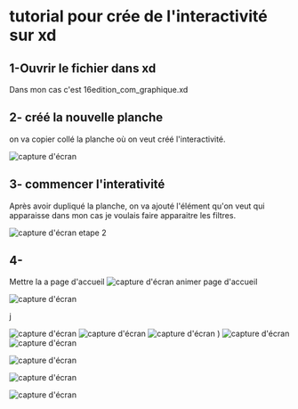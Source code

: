 # tutorial pour crée de l'interactivité sur xd
## 1-Ouvrir le fichier dans xd
Dans mon cas c'est 16edition_com_graphique.xd
 
## 2- créé la nouvelle planche

on va copier collé la planche où on veut créé l'interactivité.

![capture d'écran](media/capture_etape_1.gif)

## 3- commencer l'interativité
Après avoir dupliqué la planche, on va ajouté l'élément qu'on veut qui apparaisse dans mon cas je voulais faire apparaitre les filtres.


![capture d'écran etape 2](media/capture_etape_2.gif)

## 4- 
Mettre la a page d'accueil
![capture d'écran](media/ezgif.com-gif-maker7.gif)
animer page d'accueil


![capture d'écran](media/ezgif.com-gif-maker2.gif)

j


![capture d'écran](media/ezgif.com-gif-maker12.gif)
![capture d'écran](media/ezgif.com-gif-maker13.gif)
![capture d'écran](media/ezgif.com-gif-maker14.gif)
)
![capture d'écran](media/ezgif.com-gif-maker17.gif)
![capture d'écran](media/ezgif.com-gif-maker18.gif)

![capture d'écran](media/ezgif.com-gif-maker20.gif)

![capture d'écran](media/ezgif.com-gif-maker22.gif)

![capture d'écran](media/ezgif.com-gif-maker24.gif)

